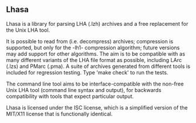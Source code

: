 ## Lhasa

Lhasa is a library for parsing LHA (.lzh) archives and a free
replacement for the Unix LHA tool.

It is possible to read from (i.e. decompress) archives; compression is
supported, but only for the -lh1- compression algorithm; future versions
may add support for other algorithms.  The aim is to be compatible with
as many different variants of the LHA file format as possible, including
LArc (.lzs) and PMarc (.pma).  A suite of archives generated from
different tools is included for regression testing. Type 'make check' to
run the tests.

The command line tool aims to be interface-compatible with the
non-free Unix LHA tool (command line syntax and output), for backwards
compatibility with tools that expect particular output.

Lhasa is licensed under the ISC license, which is a simplified version
of the MIT/X11 license that is functionally identical.
